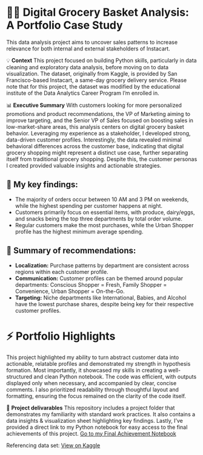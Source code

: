 # 👩‍💻 Digital Grocery Basket Analysis: A Portfolio Case Study
This data analysis project aims to uncover sales patterns to increase relevance for both internal and external stakeholders of Instacart.

💡 **Context**
This project focused on building Python skills, particularly in data cleaning and exploratory data analysis, before moving on to data visualization. The dataset, originally from Kaggle, is provided by San Francisco-based Instacart, a same-day grocery delivery service. Please note that for this project, the dataset was modified by the educational institute of the Data Analytics Career Program I’m enrolled in.

📊 **Executive Summary**
With customers looking for more personalized promotions and product recommendations, the VP of Marketing aiming to improve targeting, and the Senior VP of Sales focused on boosting sales in low-market-share areas, this analysis centers on digital grocery basket behavior. Leveraging my experience as a stakeholder, I developed strong, data-driven customer profiles. Interestingly, the data revealed minimal behavioral differences across the customer base, indicating that digital grocery shopping might represent a distinct use case, further separating itself from traditional grocery shopping. Despite this, the customer personas I created provided valuable insights and actionable strategies.

## 🎯 **My key findings:**
* The majority of orders occur between 10 AM and 3 PM on weekends, while the highest spending per customer happens at night.
* Customers primarily focus on essential items, with produce, dairy/eggs, and snacks being the top three departments by total order volume.
* Regular customers make the most purchases, while the Urban Shopper profile has the highest minimum average spending.

## 🚀 **Summary of recommendations:**
* **Localization:** Purchase patterns by department are consistent across regions within each customer profile.
* **Communication:** Customer profiles can be themed around popular departments: Conscious Shopper = Fresh, Family Shopper = Convenience, Urban Shopper = On-the-Go.
* **Targeting:** Niche departments like International, Babies, and Alcohol have the lowest purchase shares, despite being key for their respective customer profiles.

# ⚡️ **Portfolio Highlights**
This project highlighted my ability to turn abstract customer data into actionable, relatable profiles and demonstrated my strength in hypothesis formation. Most importantly, it showcased my skills in creating a well-structured and clean Python notebook. The code was efficient, with outputs displayed only when necessary, and accompanied by clear, concise comments. I also prioritized readability through thoughtful layout and formatting, ensuring the focus remained on the clarity of the code itself.

🔗 **Project delivarables**
This repository includes a project folder that demonstrates my familiarity with standard work practices. It also contains a data insights & visualization sheet highlighting key findings. Lastly, I’ve provided a direct link to my Python notebook for easy access to the final achievements of this project. [Go to my Final Achievement Notebook](https://github.com/noortjeoffreins/Instacart_DataAnalysis_Portfolio/blob/main/Final%20Achievement%20Notebook.ipynb "Go to my Final Achievement Notebook")

Referencing data set: [View on Kaggle](https://www.kaggle.com/datasets/psparks/instacart-market-basket-analysis "View on Kaggle")
